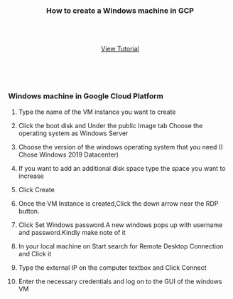

<p align="center">
  <h3 align="center">How to create a Windows machine in GCP</h3>

  <p align="center">
    <br />
    <br />
    <br />
    <a href="https://youtu.be/u4_uHNdzH1E">View Tutorial</a>
  </p>
</p>


<br />
<br />
<br />




### Windows machine in Google Cloud Platform


1. Type the name of the VM instance you want to create


2. Click the boot disk and Under the public Image tab Choose the operating system as Windows Server
   
   
3. Choose the version of the windows operating system that you need (I Chose Windows 2019 Datacenter)
  
  
4. If you want to add an additional disk space type the space you want to increase 
   
   
5. Click Create


6. Once the VM Instance is created,Click the down arrow near the RDP button.


7. Click Set Windows password.A new windows pops up with username and password.Kindly make note of it


8. In your local machine on Start search for Remote Desktop Connection and Click it


9. Type the external IP on the computer textbox and Click Connect


10. Enter the necessary credentials and log on to the GUI of the windows VM 









